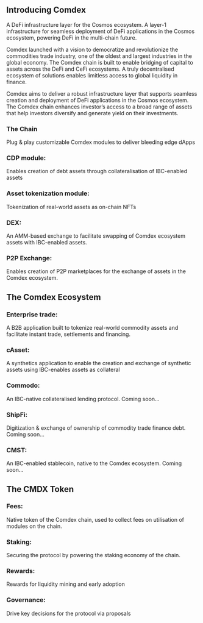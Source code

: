## Introducing Comdex

A DeFi infrastructure layer for the Cosmos ecosystem. A layer-1 infrastructure for seamless deployment of DeFi applications in the Cosmos ecosystem, powering DeFi in the multi-chain future.

Comdex launched with a vision to democratize and revolutionize the commodities trade industry, one of the oldest and largest industries in the global economy. The Comdex chain is built to enable bridging of capital to assets across the DeFi and CeFi ecosystems. A truly decentralised ecosystem of solutions enables limitless access to global liquidity in finance.

Comdex aims to deliver a robust infrastructure layer that supports seamless creation and deployment of DeFi applications in the Cosmos ecosystem. The Comdex chain enhances investor’s access to a broad range of assets that help investors diversify and generate yield on their investments.

### The Chain
Plug & play customizable Comdex modules to deliver bleeding edge dApps

### CDP module: 

Enables creation of debt assets through collateralisation of IBC-enabled assets

### Asset tokenization module: 
Tokenization of real-world assets as on-chain NFTs 

### DEX: 

An AMM-based exchange to facilitate swapping of Comdex ecosystem assets with IBC-enabled assets.

### P2P Exchange: 
Enables creation of P2P marketplaces for the exchange of assets in the Comdex ecosystem.


## The Comdex Ecosystem

### Enterprise trade: 
A B2B application built to tokenize real-world commodity assets and facilitate instant trade, settlements and financing.


### cAsset: 
A synthetics application to enable the creation and exchange of synthetic assets using IBC-enables assets as collateral


### Commodo:
An IBC-native collateralised lending protocol. Coming soon…


### ShipFi: 
Digitization & exchange of ownership of commodity trade finance debt. Coming soon…


### CMST: 
An IBC-enabled stablecoin, native to the Comdex ecosystem. Coming soon…

## The CMDX Token

### Fees: 
Native token of the Comdex chain, used to collect fees on utilisation of modules on the chain.

### Staking: 
Securing the protocol by powering the staking economy of the chain.

### Rewards: 
Rewards for liquidity mining and early adoption

### Governance: 
Drive key decisions for the protocol via proposals
